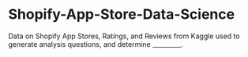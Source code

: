 # Shopify-App-Store-Data-Science
Data on Shopify App Stores, Ratings, and Reviews from Kaggle used to generate analysis questions, and determine _________.
